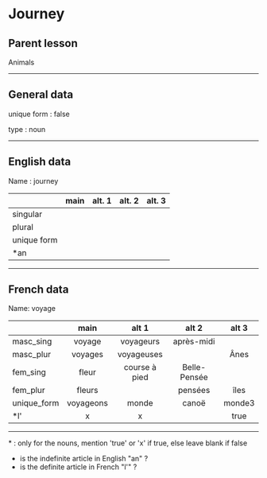 # Journey

## Parent lesson

Animals

---

## General data

unique form : false

type : noun

---

## English data

Name : journey

|             | main | alt. 1 | alt. 2 | alt. 3 |
| :---------- | :--: | :----: | :----: | :----: |
| singular    |      |        |        |        |
| plural      |      |        |        |        |
| unique form |      |        |        |        |
| \*an        |      |        |        |        |

---

## French data

Name: voyage

|             |   main    |     alt 1     |    alt 2     | alt 3  |
| :---------- | :-------: | :-----------: | :----------: | :----: |
| masc_sing   |  voyage   |   voyageurs   |  après-midi  |        |
| masc_plur   |  voyages  |  voyageuses   |              |  Ânes  |
| fem_sing    |   fleur   | course à pied | Belle-Pensée |        |
| fem_plur    |  fleurs   |               |   pensées    |  îles  |
| unique_form | voyageons |     monde     |    canoë     | monde3 |
| \*l'        |     x     |       x       |              |  true  |

---

\* : only for the nouns, mention 'true' or 'x' if true, else leave blank if false

- is the indefinite article in English "an" ?
- is the definite article in French "l'" ?
